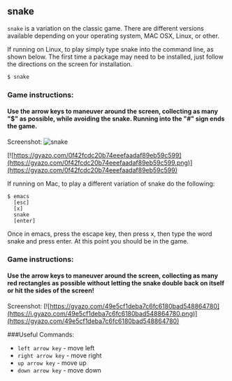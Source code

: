 ---
---

snake
-------
`snake` is a variation on the classic game.  There are different versions available depending on your operating system, MAC OSX, Linux, or other.

If running on Linux, to play simply type snake into the command line, as shown below.  The first time a package may need to be installed, just follow the directions on the screen for installation.


<!-- minimal example -->
~~~ bash
$ snake
~~~

<!--more-->

### Game instructions:

#### Use the arrow keys to maneuver around the screen, collecting as many "$" as possible, while avoiding the snake.  Running into the "#" sign ends the game.

Screenshot:
![snake](https://gyazo.com/0f42fcdc20b74eeefaadaf89eb59c599)

[![https://gyazo.com/0f42fcdc20b74eeefaadaf89eb59c599](https://gyazo.com/0f42fcdc20b74eeefaadaf89eb59c599.png)](https://gyazo.com/0f42fcdc20b74eeefaadaf89eb59c599)

If running on Mac, to play a different variation of snake do the following:

~~~
$ emacs
  [esc]
  [x]
  snake
  [enter]
~~~
Once in emacs, press the escape key, then press x, then type the word snake and press enter.  At this point you should be in the game.

### Game instructions:

#### Use the arrow keys to maneuver around the screen, collecting as many red rectangles as possible without letting the snake double back on itself or hit the sides of the screen!

Screenshot:
[![https://gyazo.com/49e5cf1deba7c6fc6180bad548864780](https://i.gyazo.com/49e5cf1deba7c6fc6180bad548864780.png)](https://gyazo.com/49e5cf1deba7c6fc6180bad548864780)

###Useful Commands:
- `left arrow key`  -  move left
- `right arrow key` -  move right
- `up arrow key`    -  move up
- `down arrow key`  -  move down
